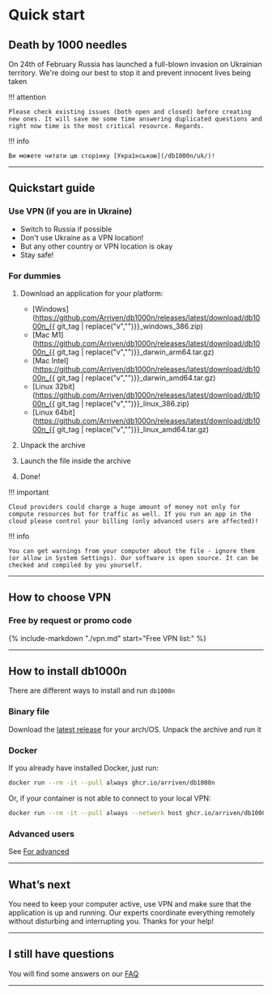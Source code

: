 # Quick start

## Death by 1000 needles

On 24th of February Russia has launched a full-blown invasion on Ukrainian territory. We're doing our best to stop it and prevent innocent lives being taken

!!! attention

    Please check existing issues (both open and closed) before creating new ones. It will save me some time answering duplicated questions and right now time is the most critical resource. Regards.

!!! info

    Ви можете читати цю сторінку [Українською](/db1000n/uk/)!

---

## Quickstart guide

### Use VPN (if you are in Ukraine)

- Switch to Russia if possible
- Don't use Ukraine as a VPN location!
- But any other country or VPN location is okay
- Stay safe!

### For dummies

1. Download an application for your platform:

   - [Windows](https://github.com/Arriven/db1000n/releases/latest/download/db1000n_{{ git_tag | replace("v","")}}\_windows_386.zip)
   - [Mac M1](https://github.com/Arriven/db1000n/releases/latest/download/db1000n_{{ git_tag | replace("v","")}}\_darwin_arm64.tar.gz)
   - [Mac Intel](https://github.com/Arriven/db1000n/releases/latest/download/db1000n_{{ git_tag | replace("v","")}}\_darwin_amd64.tar.gz)
   - [Linux 32bit](https://github.com/Arriven/db1000n/releases/latest/download/db1000n_{{ git_tag | replace("v","")}}\_linux_386.zip)
   - [Linux 64bit](https://github.com/Arriven/db1000n/releases/latest/download/db1000n_{{ git_tag | replace("v","")}}\_linux_amd64.tar.gz)

1. Unpack the archive
1. Launch the file inside the archive
1. Done!

!!! important

    Cloud providers could charge a huge amount of money not only for compute resources but for traffic as well. If you run an app in the cloud please control your billing (only advanced users are affected)!

!!! info

    You can get warnings from your computer about the file - ignore them (or allow in System Settings). Our software is open source. It can be checked and compiled by you yourself.

---

## How to choose VPN

### Free by request or promo code

{%
   include-markdown "./vpn.md"
   start="Free VPN list:"
%}

---

## How to install db1000n

There are different ways to install and run `db1000n`

### Binary file

Download the [latest release](https://github.com/Arriven/db1000n/releases/latest) for your arch/OS.
Unpack the archive and run it

### Docker

If you already have installed Docker, just run:

```bash
docker run --rm -it --pull always ghcr.io/arriven/db1000n
```

Or, if your container is not able to connect to your local VPN:

```bash
docker run --rm -it --pull always --network host ghcr.io/arriven/db1000n
```

### Advanced users

See [For advanced](/db1000n/advanced-docs/advanced-and-devs/)

---

## What’s next

You need to keep your computer active, use VPN and make sure that the application is up and running.
Our experts coordinate everything remotely without disturbing and interrupting you.
Thanks for your help!

---

## I still have questions

You will find some answers on our [FAQ](/db1000n/faq/)

---

